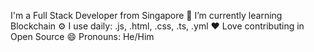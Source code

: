 I'm a Full Stack Developer from Singapore
🌱 I’m currently learning Blockchain
⚙️ I use daily: .js, .html, .css, .ts, .yml
❤️ Love contributing in Open Source
😄 Pronouns: He/Him